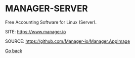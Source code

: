 # MANAGER-SERVER
 
 Free Accounting Software for Linux (Server).
 
 SITE: https://www.manager.io

 SOURCE: https://github.com/Manager-io/Manager.AppImage

 [Go back](https://portable-linux-apps.github.io/apps.html)
